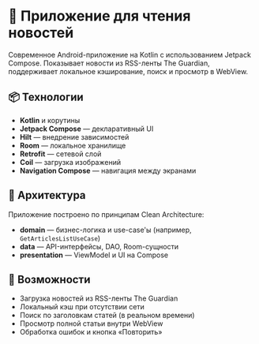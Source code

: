 # 📰 Приложение для чтения новостей

Современное Android-приложение на Kotlin с использованием Jetpack Compose. Показывает новости из RSS-ленты The Guardian, поддерживает локальное кэширование, поиск и просмотр в WebView.

## 📦 Технологии

- **Kotlin** и корутины
- **Jetpack Compose** — декларативный UI
- **Hilt** — внедрение зависимостей
- **Room** — локальное хранилище
- **Retrofit** — сетевой слой
- **Coil** — загрузка изображений
- **Navigation Compose** — навигация между экранами

## 🧠 Архитектура

Приложение построено по принципам Clean Architecture:

- **domain** — бизнес-логика и use-case'ы (например, `GetArticlesListUseCase`)
- **data** — API-интерфейсы, DAO, Room-сущности
- **presentation** — ViewModel и UI на Compose

## 🚀 Возможности

- Загрузка новостей из RSS-ленты The Guardian
- Локальный кэш при отсутствии сети
- Поиск по заголовкам статей (в реальном времени)
- Просмотр полной статьи внутри WebView
- Обработка ошибок и кнопка «Повторить»
